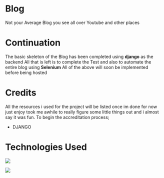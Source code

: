 # Blog
Not your Average Blog you see all over Youtube and other places 

# Continuation
The basic skeleton of the Blog has been completed using **django** as the backend
All that is left is to complete the Test and also to automate the entire blog
using **Selenium** All of the above will soon be implemented before being hosted

# Credits
All the resources i used for the project will be listed once im done
for now just enjoy took me awhile to really figure some little things out and 
i almost say it was fun. To begin the accreditation process;
* DJANGO


# Technologies Used

![](https://miro.medium.com/max/800/1*DGnzHHkfYWG53uZE25ZCPw.png)

![](https://w0.pngwave.com/png/91/429/web-development-html-css3-the-ohana-code-logo-2cpaper-projection-shaded-1660937-html-dropdown-js-png-clip-art.png)



